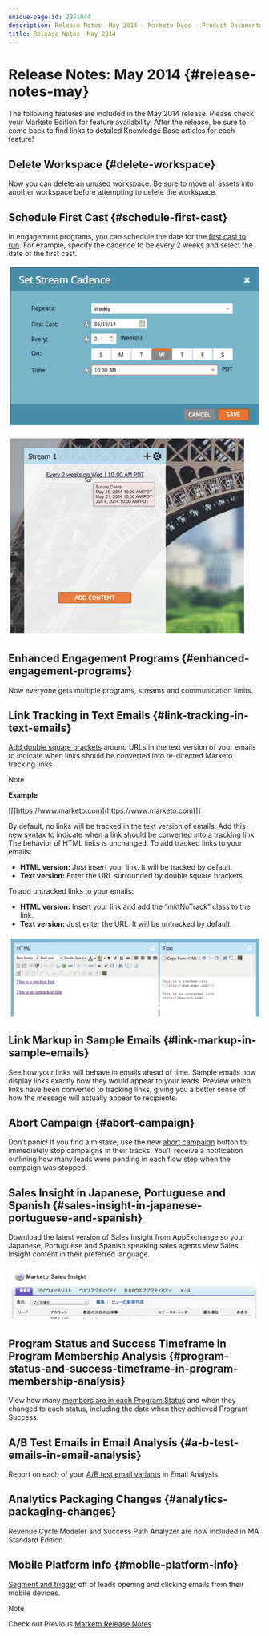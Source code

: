 ```yaml
---
unique-page-id: 2951044
description: Release Notes -May 2014 - Marketo Docs - Product Documentation
title: Release Notes -May 2014
---
```


# Release Notes: May 2014 {#release-notes-may}

The following features are included in the May 2014 release. Please check your Marketo Edition for feature availability. After the release, be sure to come back to find links to detailed Knowledge Base articles for each feature!

## Delete Workspace {#delete-workspace}

Now you can [delete an unused workspace](../../product-docs/administration/workspaces-and-person-partitions/delete-a-workspace.md). Be sure to move all assets into another workspace before attempting to delete the workspace.

## Schedule First Cast {#schedule-first-cast}

In engagement programs, you can schedule the date for the [first cast to run](../../product-docs/email-marketing/drip-nurturing/engagement-program-streams/set-stream-cadence.md). For example, specify the cadence to be every 2 weeks and select the date of the first cast.

![](assets/image2014-9-22-11-3a57-3a36.png)

![](assets/image2014-9-22-11-3a57-3a54.png)

## Enhanced Engagement Programs {#enhanced-engagement-programs}

Now everyone gets multiple programs, streams and communication limits.

## Link Tracking in Text Emails {#link-tracking-in-text-emails}

[Add double square brackets](../../product-docs/email-marketing/general/functions-in-the-editor/add-tracked-links-to-a-text-email.md) around URLs in the text version of your emails to indicate when links should be converted into re-directed Marketo tracking links

>[!NOTE]
>
>**Example**
>
>[[[https://www.marketo.com](https://www.marketo.com)]]

By default, no links will be tracked in the text version of emails. Add this new syntax to indicate when a link should be converted into a tracking link. The behavior of HTML links is unchanged.  To add tracked links to your emails:

* **HTML version:** Just insert your link. It will be tracked by default.
* **Text version:** Enter the URL surrounded by double square brackets.

To add untracked links to your emails:

* **HTML version:** Insert your link and add the “mktNoTrack” class to the link.
* **Text version:** Just enter the URL. It will be untracked by default.

![](assets/image2014-9-22-12-3a1-3a34.png)

## Link Markup in Sample Emails {#link-markup-in-sample-emails}

See how your links will behave in emails ahead of time. Sample emails now display links exactly how they would appear to your leads. Preview which links have been converted to tracking links, giving you a better sense of how the message will actually appear to recipients.

## Abort Campaign {#abort-campaign}

Don’t panic! If you find a mistake, use the new [abort campaign](../../product-docs/core-marketo-concepts/smart-campaigns/using-smart-campaigns/abort-a-smart-campaign.md) button to immediately stop campaigns in their tracks. You’ll receive a notification outlining how many leads were pending in each flow step when the campaign was stopped.

## Sales Insight in Japanese, Portuguese and Spanish {#sales-insight-in-japanese-portuguese-and-spanish}

Download the latest version of Sales Insight from AppExchange so your Japanese, Portuguese and Spanish speaking sales agents view Sales Insight content in their preferred language.

![](assets/image2014-9-22-12-3a2-3a12.png)

## Program Status and Success Timeframe in Program Membership Analysis {#program-status-and-success-timeframe-in-program-membership-analysis}

View how many [members are in each Program Status](../../product-docs/reporting/revenue-cycle-analytics/program-analytics/build-a-program-membership-analysis-report-that-lists-leads.md) and when they changed to each status, including the date when they achieved Program Success.

## A/B Test Emails in Email Analysis {#a-b-test-emails-in-email-analysis}

Report on each of your [A/B test email variants](../../product-docs/reporting/revenue-cycle-analytics/email-analysis/build-an-email-analysis-report-that-shows-program-information.md) in Email Analysis.

## Analytics Packaging Changes {#analytics-packaging-changes}

Revenue Cycle Modeler and Success Path Analyzer are now included in MA Standard Edition.

## Mobile Platform Info {#mobile-platform-info}

[Segment and trigger](../../product-docs/reporting/basic-reporting/report-activity/build-a-people-performance-report-with-mobile-platform-columns.md) off of leads opening and clicking emails from their mobile devices.

>[!NOTE]
>
>Check out Previous [Marketo Release Notes](https://docs.marketo.com/display/docs/release+notes)

